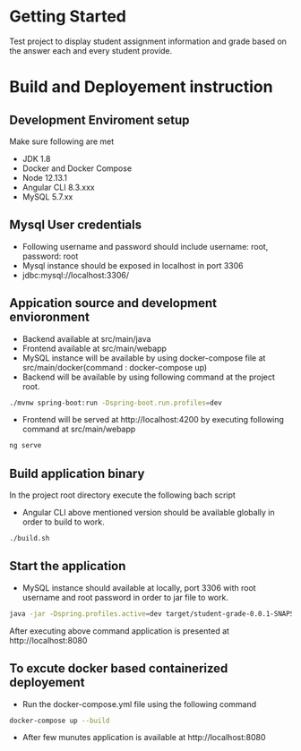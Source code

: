 # Getting Started

Test project to display student assignment information and grade based on the answer each and every student provide.

# Build and Deployement instruction

## Development Enviroment setup

Make sure following are met

- JDK 1.8
- Docker and Docker Compose
- Node 12.13.1
- Angular CLI 8.3.xxx
- MySQL 5.7.xx


## Mysql User credentials

- Following username and password should include
  username: root,
  password: root
- Mysql instance should be exposed in localhost in port 3306
- jdbc:mysql://localhost:3306/

## Appication source and development envioronment

- Backend available at src/main/java
- Frontend available at src/main/webapp
- MySQL instance will be available by using docker-compose file at src/main/docker(command : docker-compose up)
- Backend will be available by using following command at the project root.
```bash
./mvnw spring-boot:run -Dspring-boot.run.profiles=dev
```
- Frontend will be served at http://localhost:4200 by executing following command at src/main/webapp

```bash
ng serve
```

## Build application binary

In the project root directory execute the following bach script

- Angular CLI above mentioned version should be available globally in order to build to work.

```bash
./build.sh
```

## Start the application

- MySQL instance should available at locally, port 3306 with root username and root password in order to jar file to work.

```bash
java -jar -Dspring.profiles.active=dev target/student-grade-0.0.1-SNAPSHOT.jar
```

After executing above command application is presented at http://localhost:8080


## To excute docker based containerized deployement

- Run the docker-compose.yml file using the following command

```bash
docker-compose up --build
```

- After few munutes application is available at http://localhost:8080